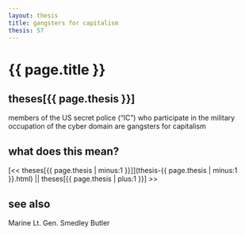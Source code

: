 ```yaml
---
layout: thesis
title: gangsters for capitalism
thesis: 57
---
```


<h1 id="html">{{ page.title }}</h1>

<h2 id="html">theses[{{ page.thesis }}]</h2>

members of the US secret police (“IC”) who participate in the military occupation of the cyber domain are gangsters for capitalism

<h2 id="html">what does this mean?</h2>



[\<\< theses[{{ page.thesis | minus:1 }}]](thesis-{{ page.thesis | minus:1 }}.html)   ||  theses[{{ page.thesis | plus:1 }}] \>\>

<h2 id="html">see also</h2>

Marine Lt. Gen. Smedley Butler
